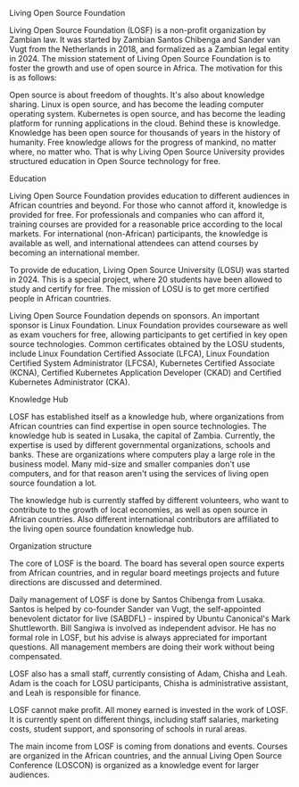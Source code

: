 Living Open Source Foundation

Living Open Source Foundation (LOSF) is a non-profit organization by
Zambian law. It was started by Zambian Santos Chibenga and Sander van
Vugt from the Netherlands in 2018, and formalized as a Zambian legal
entity in 2024. The mission statement of Living Open Source Foundation
is to foster the growth and use of open source in Africa. The motivation
for this is as follows:

Open source is about freedom of thoughts. It's also about knowledge
sharing. Linux is open source, and has become the leading computer
operating system. Kubernetes is open source, and has become the leading
platform for running applications in the cloud. Behind these is
knowledge. Knowledge has been open source for thousands of years in the
history of humanity. Free knowledge allows for the progress of mankind,
no matter where, no matter who. That is why Living Open Source
University provides structured education in Open Source technology for
free.

Education

Living Open Source Foundation provides education to different audiences
in African countries and beyond. For those who cannot afford it,
knowledge is provided for free. For professionals and companies who can
afford it, training courses are provided for a reasonable price
according to the local markets. For international (non-African)
participants, the knowledge is available as well, and international
attendees can attend courses by becoming an international member.

To provide de education, Living Open Source University (LOSU) was
started in 2024. This is a special project, where 20 students have been
allowed to study and certify for free. The mission of LOSU is to get
more certified people in African countries.

Living Open Source Foundation depends on sponsors. An important sponsor
is Linux Foundation. Linux Foundation provides courseware as well as
exam vouchers for free, allowing participants to get certified in key
open source technologies. Common certificates obtained by the LOSU
students, include Linux Foundation Certified Associate (LFCA), Linux
Foundation Certified System Administrator (LFCSA), Kubernetes Certified
Associate (KCNA), Certified Kubernetes Application Developer (CKAD) and
Certified Kubernetes Administrator (CKA).

Knowledge Hub

LOSF has established itself as a knowledge hub, where organizations from
African countries can find expertise in open source technologies. The
knowledge hub is seated in Lusaka, the capital of Zambia. Currently, the
expertise is used by different governmental organizations, schools and
banks. These are organizations where computers play a large role in the
business model. Many mid-size and smaller companies don't use computers,
and for that reason aren't using the services of living open source
foundation a lot.

The knowledge hub is currently staffed by different volunteers, who want
to contribute to the growth of local economies, as well as open source
in African countries. Also different international contributors are
affiliated to the living open source foundation knowledge hub.

Organization structure

The core of LOSF is the board. The board has several open source experts
from African countries, and in regular board meetings projects and
future directions are discussed and determined.

Daily management of LOSF is done by Santos Chibenga from Lusaka. Santos
is helped by co-founder Sander van Vugt, the self-appointed benevolent
dictator for live (SABDFL) - inspired by Ubuntu Canonical's Mark
Shuttleworth. Bill Sangiwa is involved as independent advisor. He has no
formal role in LOSF, but his advise is always appreciated for important
questions. All management members are doing their work without being
compensated.

LOSF also has a small staff, currently consisting of Adam, Chisha and
Leah. Adam is the coach for LOSU participants, Chisha is administrative
assistant, and Leah is responsible for finance.

LOSF cannot make profit. All money earned is invested in the work of
LOSF. It is currently spent on different things, including staff
salaries, marketing costs, student support, and sponsoring of schools in
rural areas.

The main income from LOSF is coming from donations and events. Courses
are organized in the African countries, and the annual Living Open
Source Conference (LOSCON) is organized as a knowledge event for larger
audiences.
